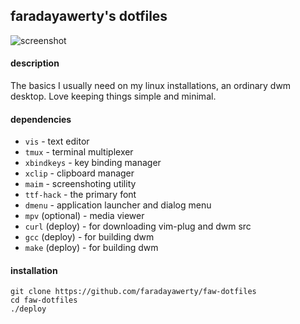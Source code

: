 
## faradayawerty's dotfiles
![screenshot](https://github.com/faradayawerty/faw-dotfiles/blob/main/screenshot.png)

#### description
The basics I usually need on my linux installations, an ordinary dwm desktop. Love keeping things simple and minimal.

#### dependencies
* `vis` - text editor
* `tmux` - terminal multiplexer
* `xbindkeys` - key binding manager
* `xclip` - clipboard manager
* `maim` - screenshoting utility
* `ttf-hack` - the primary font
* `dmenu` - application launcher and dialog menu
* `mpv` (optional) - media viewer
* `curl` (deploy) - for downloading vim-plug and dwm src
* `gcc` (deploy) - for building dwm
* `make` (deploy) - for building dwm

#### installation
```
git clone https://github.com/faradayawerty/faw-dotfiles
cd faw-dotfiles
./deploy
```

